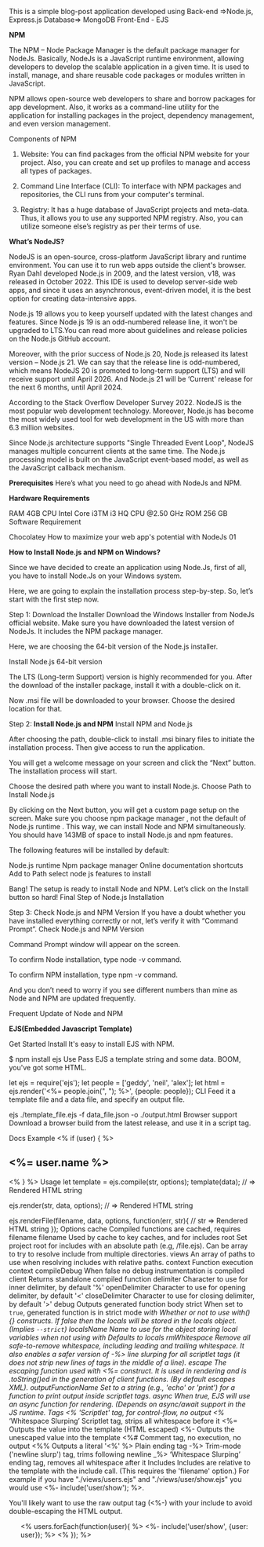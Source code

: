 This is a simple blog-post application developed using 
Back-end =>Node.js, Express.js
Database=> MongoDB
Front-End - EJS



**NPM**

The NPM – Node Package Manager is the default package manager for NodeJs. Basically, NodeJs is a JavaScript runtime environment, allowing developers to develop the scalable application in a given time. It is used to install, manage, and share reusable code packages or modules written in JavaScript.

NPM allows open-source web developers to share and borrow packages for app development. Also, it works as a command-line utility for the application for installing packages in the project, dependency management, and even version management.

Components of NPM
1) Website: You can find packages from the official NPM website for your project. Also, you can create and set up profiles to manage and access all types of packages.

2) Command Line Interface (CLI): To interface with NPM packages and repositories, the CLI runs from your computer's terminal.

3) Registry: It has a huge database of JavaScript projects and meta-data. Thus, it allows you to use any supported NPM registry. Also, you can utilize someone else’s registry as per their terms of use.

**What’s NodeJS?**

NodeJS is an open-source, cross-platform JavaScript library and runtime environment. You can use it to run web apps outside the client's browser. Ryan Dahl developed Node.js in 2009, and the latest version, v18, was released in October 2022. This IDE is used to develop server-side web apps, and since it uses an asynchronous, event-driven model, it is the best option for creating data-intensive apps.

Node.js 19 allows you to keep yourself updated with the latest changes and features. Since Node.js 19 is an odd-numbered release line, it won't be upgraded to LTS.You can read more about guidelines and release policies on the Node.js GitHub account.

Moreover, with the prior success of Node.js 20, Node.js released its latest version – Node.js 21. We can say that the release line is odd-numbered, which means NodeJS 20 is promoted to long-term support (LTS) and will receive support until April 2026. And Node.js 21 will be ‘Current' release for the next 6 months, until April 2024.

According to the Stack Overflow Developer Survey 2022. NodeJS is the most popular web development technology. Moreover, Node.js has become the most widely used tool for web development in the US with more than 6.3 million websites.

Since Node.js architecture supports "Single Threaded Event Loop", NodeJS manages multiple concurrent clients at the same time. The Node.js processing model is built on the JavaScript event-based model, as well as the JavaScript callback mechanism.

**Prerequisites**
Here’s what you need to go ahead with NodeJs and NPM.

**Hardware Requirements**

RAM 4GB
CPU Intel Core i3TM i3 HQ CPU @2.50 GHz
ROM 256 GB
Software Requirement

Chocolatey
How to maximize your web app's potential with NodeJs 01

**How to Install Node.js and NPM on Windows?**

Since we have decided to create an application using Node.Js, first of all, you have to install Node.Js on your Windows system.

Here, we are going to explain the installation process step-by-step. So, let’s start with the first step now.

Step 1: Download the Installer
Download the Windows Installer from NodeJs official website. Make sure you have downloaded the latest version of NodeJs. It includes the NPM package manager.

Here, we are choosing the 64-bit version of the Node.js installer.

Install Node.js 64-bit version

The LTS (Long-term Support) version is highly recommended for you. After the download of the installer package, install it with a double-click on it.

Now .msi file will be downloaded to your browser. Choose the desired location for that.

Step 2: **Install Node.js and NPM**
Install NPM and Node.js

After choosing the path, double-click to install .msi binary files to initiate the installation process. Then give access to run the application.

You will get a welcome message on your screen and click the “Next” button. The installation process will start.

Choose the desired path where you want to install Node.js.
Choose Path to Install Node.js

By clicking on the Next button, you will get a custom page setup on the screen. Make sure you choose npm package manager , not the default of Node.js runtime . This way, we can install Node and NPM simultaneously.
You should have 143MB of space to install Node.js and npm features.

The following features will be installed by default:

Node.js runtime
Npm package manager
Online documentation shortcuts
Add to Path
select node js features to install

Bang! The setup is ready to install Node and NPM. Let’s click on the Install button so hard!
Final Step of Node.js Installation

Step 3: Check Node.js and NPM Version
If you have a doubt whether you have installed everything correctly or not, let’s verify it with “Command Prompt”.
Check Node.js and NPM Version

Command Prompt window will appear on the screen.

To confirm Node installation, type node -v command.

To confirm NPM installation, type npm -v command.

And you don’t need to worry if you see different numbers than mine as Node and NPM are updated frequently.

Frequent Update of Node and NPM

**EJS(Embedded Javascript Template)**

Get Started
Install
It's easy to install EJS with NPM.

$ npm install ejs
Use
Pass EJS a template string and some data. BOOM, you've got some HTML.

let ejs = require('ejs');
let people = ['geddy', 'neil', 'alex'];
let html = ejs.render('<%= people.join(", "); %>', {people: people});
CLI
Feed it a template file and a data file, and specify an output file.

ejs ./template_file.ejs -f data_file.json -o ./output.html
Browser support
Download a browser build from the latest release, and use it in a script tag.

<script src="ejs.js"></script>
<script>
  let people = ['geddy', 'neil', 'alex'];
  let html = ejs.render('<%= people.join(", "); %>', {people: people});
</script>
Docs
Example
<% if (user) { %>
  <h2><%= user.name %></h2>
<% } %>
Usage
let template = ejs.compile(str, options);
template(data);
// => Rendered HTML string

ejs.render(str, data, options);
// => Rendered HTML string

ejs.renderFile(filename, data, options, function(err, str){
    // str => Rendered HTML string
});
Options
cache Compiled functions are cached, requires filename
filename Used by cache to key caches, and for includes
root Set project root for includes with an absolute path (e.g, /file.ejs). Can be array to try to resolve include from multiple directories.
views An array of paths to use when resolving includes with relative paths.
context Function execution context
compileDebug When false no debug instrumentation is compiled
client Returns standalone compiled function
delimiter Character to use for inner delimiter, by default '%'
openDelimiter Character to use for opening delimiter, by default '<'
closeDelimiter Character to use for closing delimiter, by default '>'
debug Outputs generated function body
strict When set to `true`, generated function is in strict mode
_with Whether or not to use with() {} constructs. If false then the locals will be stored in the locals object. (Implies `--strict`)
localsName Name to use for the object storing local variables when not using with Defaults to locals
rmWhitespace Remove all safe-to-remove whitespace, including leading and trailing whitespace. It also enables a safer version of -%> line slurping for all scriptlet tags (it does not strip new lines of tags in the middle of a line).
escape The escaping function used with <%= construct. It is used in rendering and is .toString()ed in the generation of client functions. (By default escapes XML).
outputFunctionName Set to a string (e.g., 'echo' or 'print') for a function to print output inside scriptlet tags.
async When true, EJS will use an async function for rendering. (Depends on async/await support in the JS runtime.
Tags
<% 'Scriptlet' tag, for control-flow, no output
<%_ ‘Whitespace Slurping’ Scriptlet tag, strips all whitespace before it
<%= Outputs the value into the template (HTML escaped)
<%- Outputs the unescaped value into the template
<%# Comment tag, no execution, no output
<%% Outputs a literal '<%'
%> Plain ending tag
-%> Trim-mode ('newline slurp') tag, trims following newline
_%> ‘Whitespace Slurping’ ending tag, removes all whitespace after it
Includes
Includes are relative to the template with the include call. (This requires the 'filename' option.) For example if you have "./views/users.ejs" and "./views/user/show.ejs" you would use <%- include('user/show'); %>.

You'll likely want to use the raw output tag (<%-) with your include to avoid double-escaping the HTML output.

<ul>
  <% users.forEach(function(user){ %>
    <%- include('user/show', {user: user}); %>
  <% }); %>
</ul>
